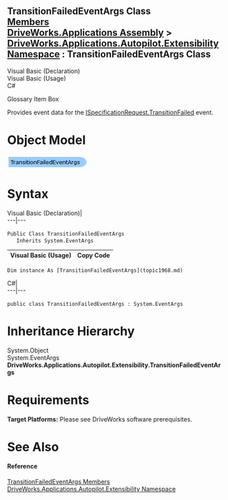 TransitionFailedEventArgs Class   
[Members](topic1969.md)   
[DriveWorks.Applications Assembly](topic13.md) > [DriveWorks.Applications.Autopilot.Extensibility Namespace](topic1633.md) : TransitionFailedEventArgs Class  
---  
  
Visual Basic (Declaration)    
Visual Basic (Usage)    
C# 

Glossary Item Box

Provides event data for the [ISpecificationRequest.TransitionFailed](topic1790.md) event. 

# Object Model

![](dotnetdiagramimages/image71.png)

# Syntax

Visual Basic (Declaration)|   
---|---  
      
    
    Public Class TransitionFailedEventArgs 
       Inherits System.EventArgs  
  
Visual Basic (Usage)| Copy Code  
---|---  
      
    
    Dim instance As [TransitionFailedEventArgs](topic1968.md)  
  
C#|   
---|---  
      
    
    public class TransitionFailedEventArgs : System.EventArgs   
  
# Inheritance Hierarchy

System.Object  
System.EventArgs  
**DriveWorks.Applications.Autopilot.Extensibility.TransitionFailedEventArgs**  


# Requirements

**Target Platforms:** Please see DriveWorks software prerequisites.

# See Also

#### Reference

[TransitionFailedEventArgs Members](topic1969.md)   
[DriveWorks.Applications.Autopilot.Extensibility Namespace](topic1633.md)


